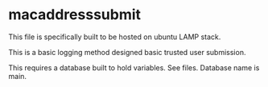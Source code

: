 # macaddresssubmit


This file is specifically built to be hosted on ubuntu LAMP stack.

This is a basic logging method designed basic trusted user submission. 

This requires a database built to hold variables. See files. Database name is main.

